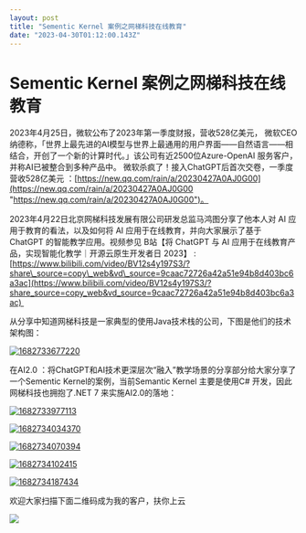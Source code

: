 ```yaml
---
layout: post
title: "Sementic Kernel 案例之网梯科技在线教育"
date: "2023-04-30T01:12:00.143Z"
---
```

Sementic Kernel 案例之网梯科技在线教育
===========================

2023年4月25日，微软公布了2023年第一季度财报，营收528亿美元， 微软CEO纳德称，「世界上最先进的AI模型与世界上最通用的用户界面——自然语言——相结合，开创了一个新的计算时代。」该公司有近2500位Azure-OpenAI 服务客户，并称AI已被整合到多种产品中。 微软杀疯了！接入ChatGPT后首次交卷，一季度营收528亿美元 ：[https://new.qq.com/rain/a/20230427A0AJ0G00](https://new.qq.com/rain/a/20230427A0AJ0G00 "https://new.qq.com/rain/a/20230427A0AJ0G00")。

2023年4月22日北京网梯科技发展有限公司研发总监马鸿图分享了他本人对 AI 应用于教育的看法，以及如何将 AI 应用于在线教育，并向大家展示了基于 ChatGPT 的智能教学应用。视频参见 B站【将 ChatGPT 与 AI 应用于在线教育产品，实现智能化教学｜开源云原生开发者日 2023】 :[https://www.bilibili.com/video/BV12s4y197S3/?share\_source=copy\_web&vd\_source=9caac72726a42a51e94b8d403bc6a3ac](https://www.bilibili.com/video/BV12s4y197S3/?share_source=copy_web&vd_source=9caac72726a42a51e94b8d403bc6a3ac) 

从分享中知道网梯科技是一家典型的使用Java技术栈的公司，下图是他们的技术架构图：

[![1682733677220](https://img2023.cnblogs.com/blog/510/202304/510-20230429101132193-1723705197.png "1682733677220")](https://img2023.cnblogs.com/blog/510/202304/510-20230429101131369-2095843099.png)

在AI2.0 ：将ChatGPT和AI技术更深层次“融入”教学场景的分享部分给大家分享了一个Sementic Kernel的案例，当前Semantic Kernel 主要是使用C# 开发，因此网梯科技也拥抱了.NET 7 来实施AI2.0的落地​：

[![1682733977113](https://img2023.cnblogs.com/blog/510/202304/510-20230429101133425-1731214170.png "1682733977113")](https://img2023.cnblogs.com/blog/510/202304/510-20230429101132798-2122243402.png)

[![1682734034370](https://img2023.cnblogs.com/blog/510/202304/510-20230429101134634-1864905154.png "1682734034370")](https://img2023.cnblogs.com/blog/510/202304/510-20230429101134017-706302334.png)

[![1682734070394](https://img2023.cnblogs.com/blog/510/202304/510-20230429101135876-264640511.png "1682734070394")](https://img2023.cnblogs.com/blog/510/202304/510-20230429101135277-2084448337.png)

[![1682734102415](https://img2023.cnblogs.com/blog/510/202304/510-20230429101137237-673384780.png "1682734102415")](https://img2023.cnblogs.com/blog/510/202304/510-20230429101136577-796375018.png)

[![1682734187434](https://img2023.cnblogs.com/blog/510/202304/510-20230429101138639-1081318547.png "1682734187434")](https://img2023.cnblogs.com/blog/510/202304/510-20230429101137885-1123997673.png)

欢迎大家扫描下面二维码成为我的客户，扶你上云

![](https://images.cnblogs.com/cnblogs_com/shanyou/57459/o_220125090408_%E9%82%80%E8%AF%B7%E4%BA%8C%E7%BB%B4%E7%A0%81-258px.jpeg)